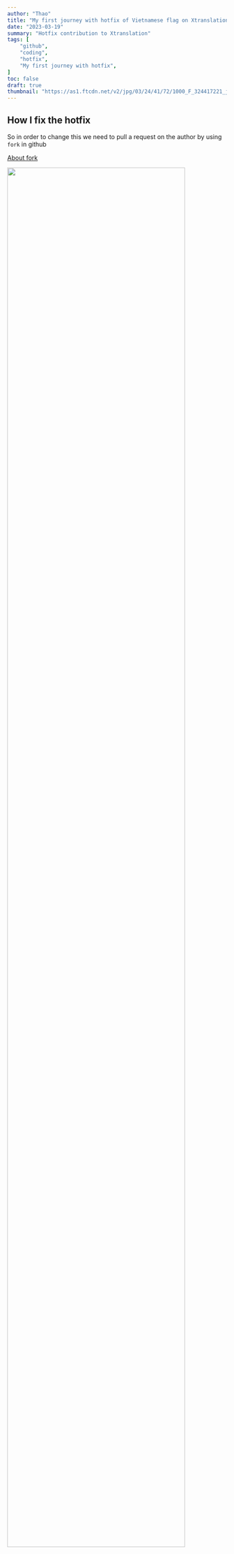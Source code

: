 ```yaml
---
author: "Thao"
title: "My first journey with hotfix of Vietnamese flag on Xtranslation chap.2"
date: "2023-03-19"
summary: "Hotfix contribution to Xtranslation"
tags: [
    "github",
    "coding",
    "hotfix",
    "My first journey with hotfix",
]
toc: false
draft: true
thumbnail: "https://as1.ftcdn.net/v2/jpg/03/24/41/72/1000_F_324417221_j6iz3BDId0KtlYO99Zv8yCCXmVNkLUbu.jpg"
---
```


## How I fix the hotfix

So in order to change this we need to pull a request on the author by using `fork` in github

[About fork](https://docs.github.com/en/pull-requests/collaborating-with-pull-requests/working-with-forks/about-forks)

<img src="/hotfix-img/github-fork.png" width="90%"/>

